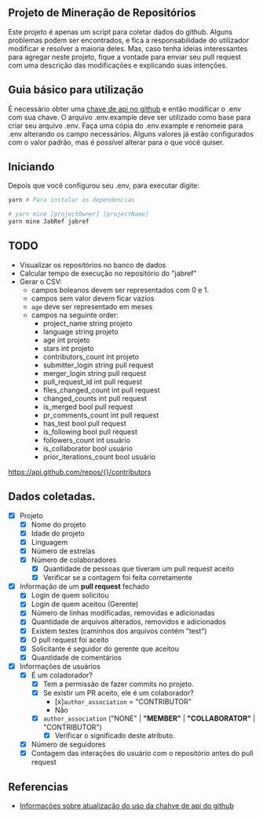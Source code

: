 ## Projeto de Mineração de Repositórios

Este projeto é apenas um script para coletar dados do github.
Alguns problemas podem ser encontrados, e fica a responsabilidade do utilizador modificar e resolver a maioria deles. 
Mas, caso tenha ideias interessantes para agregar neste projeto, fique a vontade para enviar seu pull request com uma descrição das modificações e explicando suas intenções.

## Guia básico para utilização

É necessário obter uma [chave de api no github]((https://docs.github.com/pt/github/authenticating-to-github/keeping-your-account-and-data-secure/creating-a-personal-access-token)) e então modificar o .env com sua chave.
O arquivo .env.example deve ser utilizado como base para criar seu arquivo .env.
Faça uma cópia do .env.example e renomeie para .env alterando os campo necessários.
Alguns valores já estão configurados com o valor padrão, mas é possível alterar para o que você quiser.

## Iniciando

Depois que você configurou seu .env, para executar digite:

```bash
yarn # Para instalar as dependencias

# yarn mine [projectOwner] [projectName]
yarn mine JabRef jabref
```

## TODO

* Visualizar os repositórios no banco de dados
* Calcular tempo de execução no repositório do "jabref"
* Gerar o CSV: 
  * campos boleanos devem ser representados com 0 e 1.
  * campos sem valor devem ficar vazios
  * `age` deve ser representado em meses
  * campos na seguinte order:
    - project_name            string        projeto
    - language                string        projeto
    - age                     int           projeto
    - stars                   int           projeto
    - contributors_count      int           projeto
    - submitter_login         string        pull request
    - merger_login            string        pull request
    - pull_request_id         int           pull request
    - files_changed_count     int           pull request
    - changed_counts          int           pull request
    - is_merged               bool          pull request
    - pr_comments_count       int           pull request
    - has_test                bool          pull request
    - is_following            bool          pull request
    - followers_count         int           usuário
    - is_collaborator         bool          usuário
    - prior_iterations_count  bool          usuário

https://api.github.com/repos/{}/contributors

## Dados coletadas.

- [x] Projeto
  - [x] Nome do projeto
  - [x] Idade do projeto
  - [x] Linguagem
  - [x] Número de estrelas
  - [x] Número de colaboradores
    - [x] Quantidade de pessoas que tiveram um pull request aceito
    - [x] Verificar se a contagem foi feita corretamente
- [x] Informação de um **pull request** fechado
  - [x] Login de quem solicitou
  - [x] Login de quem aceitou (Gerente)
  - [x] Número de linhas modificadas, removidas e adicionadas
  - [x] Quantidade de arquivos alterados, removidos e adicionados
  - [x] Existem testes (caminhos dos arquivos contém "test")
  - [x] O pull request foi aceito
  - [x] Solicitante é seguidor do gerente que aceitou
  - [x] Quantidade de comentários
- [x] Informações de usuários
  - [x] É um coladorador?
    - [x] Tem a permissão de fazer commits no projeto.
    - [x] Se existir um PR aceito, ele é um colaborador?
      - [x]`author_association` = "CONTRIBUTOR"
      - Não
    - [x] `author_association` ("NONE" | **"MEMBER"** | **"COLLABORATOR"** | "CONTRIBUTOR")
      - [x] Verificar o significado deste atributo.
  - [x] Número de seguidores
  - [x] Contagem das interações do usuário com o repositório antes do pull request

## Referencias

* [Informações sobre atualização do uso da chahve de api do github](https://developer.github.com/changes/2020-02-10-deprecating-auth-through-query-param/)
